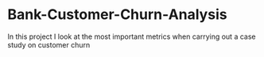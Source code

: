# Bank-Customer-Churn-Analysis
In this project I look at the most important metrics when carrying out a case study on customer churn
